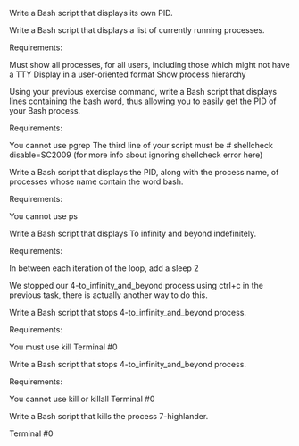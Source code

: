 Write a Bash script that displays its own PID.

Write a Bash script that displays a list of currently running processes.

Requirements:

Must show all processes, for all users, including those which might not have a TTY
Display in a user-oriented format
Show process hierarchy

Using your previous exercise command, write a Bash script that displays lines containing the bash word, thus allowing you to easily get the PID of your Bash process.

Requirements:

You cannot use pgrep
The third line of your script must be # shellcheck disable=SC2009 (for more info about ignoring shellcheck error here)

Write a Bash script that displays the PID, along with the process name, of processes whose name contain the word bash.

Requirements:

You cannot use ps

Write a Bash script that displays To infinity and beyond indefinitely.

Requirements:

In between each iteration of the loop, add a sleep 2

We stopped our 4-to_infinity_and_beyond process using ctrl+c in the previous task, there is actually another way to do this.

Write a Bash script that stops 4-to_infinity_and_beyond process.

Requirements:

You must use kill
Terminal #0

Write a Bash script that stops 4-to_infinity_and_beyond process.

Requirements:

You cannot use kill or killall
Terminal #0

Write a Bash script that kills the process 7-highlander.

Terminal #0


